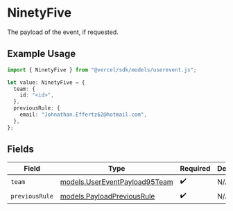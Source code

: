 # NinetyFive

The payload of the event, if requested.

## Example Usage

```typescript
import { NinetyFive } from "@vercel/sdk/models/userevent.js";

let value: NinetyFive = {
  team: {
    id: "<id>",
  },
  previousRule: {
    email: "Johnathan.Effertz62@hotmail.com",
  },
};
```

## Fields

| Field                                                                | Type                                                                 | Required                                                             | Description                                                          |
| -------------------------------------------------------------------- | -------------------------------------------------------------------- | -------------------------------------------------------------------- | -------------------------------------------------------------------- |
| `team`                                                               | [models.UserEventPayload95Team](../models/usereventpayload95team.md) | :heavy_check_mark:                                                   | N/A                                                                  |
| `previousRule`                                                       | [models.PayloadPreviousRule](../models/payloadpreviousrule.md)       | :heavy_check_mark:                                                   | N/A                                                                  |